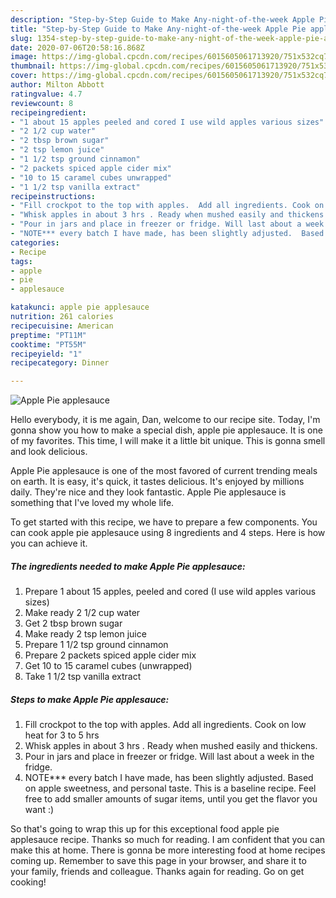 ```yaml
---
description: "Step-by-Step Guide to Make Any-night-of-the-week Apple Pie applesauce"
title: "Step-by-Step Guide to Make Any-night-of-the-week Apple Pie applesauce"
slug: 1354-step-by-step-guide-to-make-any-night-of-the-week-apple-pie-applesauce
date: 2020-07-06T20:58:16.868Z
image: https://img-global.cpcdn.com/recipes/6015605061713920/751x532cq70/apple-pie-applesauce-recipe-main-photo.jpg
thumbnail: https://img-global.cpcdn.com/recipes/6015605061713920/751x532cq70/apple-pie-applesauce-recipe-main-photo.jpg
cover: https://img-global.cpcdn.com/recipes/6015605061713920/751x532cq70/apple-pie-applesauce-recipe-main-photo.jpg
author: Milton Abbott
ratingvalue: 4.7
reviewcount: 8
recipeingredient:
- "1 about 15 apples peeled and cored I use wild apples various sizes"
- "2 1/2 cup water"
- "2 tbsp brown sugar"
- "2 tsp lemon juice"
- "1 1/2 tsp ground cinnamon"
- "2 packets spiced apple cider mix"
- "10 to 15 caramel cubes unwrapped"
- "1 1/2 tsp vanilla extract"
recipeinstructions:
- "Fill crockpot to the top with apples.  Add all ingredients. Cook on low heat for 3 to 5 hrs"
- "Whisk apples in about 3 hrs . Ready when mushed easily and thickens."
- "Pour in jars and place in freezer or fridge. Will last about a week in the fridge."
- "NOTE*** every batch I have made, has been slightly adjusted.  Based on apple sweetness, and personal taste. This is a baseline recipe.  Feel free to add smaller amounts of sugar items, until you get the flavor you want :)"
categories:
- Recipe
tags:
- apple
- pie
- applesauce

katakunci: apple pie applesauce 
nutrition: 261 calories
recipecuisine: American
preptime: "PT11M"
cooktime: "PT55M"
recipeyield: "1"
recipecategory: Dinner

---
```



![Apple Pie applesauce](https://img-global.cpcdn.com/recipes/6015605061713920/751x532cq70/apple-pie-applesauce-recipe-main-photo.jpg)

Hello everybody, it is me again, Dan, welcome to our recipe site. Today, I'm gonna show you how to make a special dish, apple pie applesauce. It is one of my favorites. This time, I will make it a little bit unique. This is gonna smell and look delicious.

Apple Pie applesauce is one of the most favored of current trending meals on earth. It is easy, it's quick, it tastes delicious. It's enjoyed by millions daily. They're nice and they look fantastic. Apple Pie applesauce is something that I've loved my whole life.




To get started with this recipe, we have to prepare a few components. You can cook apple pie applesauce using 8 ingredients and 4 steps. Here is how you can achieve it.

<!--inarticleads1-->

##### The ingredients needed to make Apple Pie applesauce:

1. Prepare 1 about 15 apples, peeled and cored (I use wild apples various sizes)
1. Make ready 2 1/2 cup water
1. Get 2 tbsp brown sugar
1. Make ready 2 tsp lemon juice
1. Prepare 1 1/2 tsp ground cinnamon
1. Prepare 2 packets spiced apple cider mix
1. Get 10 to 15 caramel cubes (unwrapped)
1. Take 1 1/2 tsp vanilla extract




<!--inarticleads2-->

##### Steps to make Apple Pie applesauce:

1. Fill crockpot to the top with apples.  Add all ingredients. Cook on low heat for 3 to 5 hrs
1. Whisk apples in about 3 hrs . Ready when mushed easily and thickens.
1. Pour in jars and place in freezer or fridge. Will last about a week in the fridge.
1. NOTE*** every batch I have made, has been slightly adjusted.  Based on apple sweetness, and personal taste. This is a baseline recipe.  Feel free to add smaller amounts of sugar items, until you get the flavor you want :)




So that's going to wrap this up for this exceptional food apple pie applesauce recipe. Thanks so much for reading. I am confident that you can make this at home. There is gonna be more interesting food at home recipes coming up. Remember to save this page in your browser, and share it to your family, friends and colleague. Thanks again for reading. Go on get cooking!

